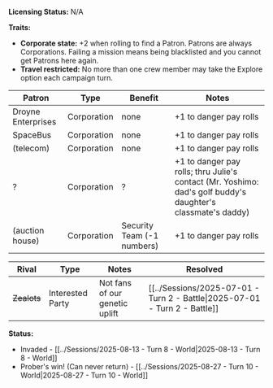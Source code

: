 **Licensing Status:** N/A

**Traits:**

* **Corporate state:** +2 when rolling to find a Patron. Patrons are always Corporations. Failing a mission means being blacklisted and you cannot get Patrons here again.
* **Travel restricted:** No more than one crew member may take the Explore option each campaign turn.

| Patron             | Type        | Benefit                    | Notes                                                                                                       |
| ------------------ | ----------- | -------------------------- | ----------------------------------------------------------------------------------------------------------- |
| Droyne Enterprises | Corporation | none                       | +1 to danger pay rolls                                                                                      |
| SpaceBus           | Corporation | none                       | +1 to danger pay rolls                                                                                      |
| (telecom)          | Corporation | none                       | +1 to danger pay rolls                                                                                      |
| ?                  | Corporation | ?                          | +1 to danger pay rolls; thru Julie's contact (Mr. Yoshimo: dad's golf buddy's daughter's classmate's daddy) |
| (auction house)    | Corporation | Security Team (-1 numbers) | +1 to danger pay rolls                                                                                      |

| Rival       | Type             | Notes                          | Resolved                                                                   |
| ----------- | ---------------- | ------------------------------ | -------------------------------------------------------------------------- |
| ~~Zealots~~ | Interested Party | Not fans of our genetic uplift | [[../Sessions/2025-07-01 - Turn 2 - Battle\|2025-07-01 - Turn 2 - Battle]] |

**Status:** 
+ Invaded - [[../Sessions/2025-08-13 - Turn 8 - World|2025-08-13 - Turn 8 - World]]
+ Prober's win!  (Can never return) - [[../Sessions/2025-08-27 - Turn 10 - World|2025-08-27 - Turn 10 - World]]

